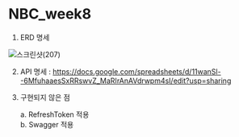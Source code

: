 # NBC_week8

1. ERD 명세

 ![스크린샷(207)](https://github.com/proLmpa/NBC_week8/assets/52267654/cec4bebf-3912-4e5d-acde-fc29e7137c4e)

2. API 명세 : https://docs.google.com/spreadsheets/d/11wanSl--6MfuhaaesSxRRswvZ_MaRIrAnAVdrwpm4sI/edit?usp=sharing



3. 구현되지 않은 점

    a. RefreshToken 적용  
    b. Swagger 적용
